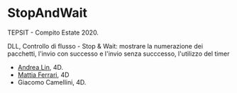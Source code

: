 # StopAndWait
TEPSIT - Compito Estate 2020.

DLL, Controllo di flusso - Stop & Wait: mostrare la numerazione dei pacchetti, l'invio con successo e l'invio senza succcesso, l'utilizzo del timer	

- [Andrea Lin](https://github.com/nilaerdna), 4D.
- [Mattia Ferrari](https://github.com/IlSassone), 4D
- Giacomo Camellini, 4D.
